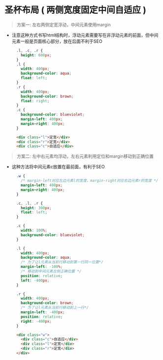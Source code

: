 # 圣杯布局 ( 两侧宽度固定中间自适应 )

> 方案一: 左右两侧定宽浮动，中间元素使用margin

- 注意这种方式书写html结构时，浮动元素需要写在非浮动元素的前面，但中间元素一般是页面核心部分，放在后面不利于SEO

  ```css
    .l, .c, .r {
      height: 600px;
    }
    .l {
      width: 400px;
      background-color: aqua;
      float: left;
    }
    .r {
      width: 400px;
      background-color: brown;
      float: right;
    }
    .c {
      background-color: blueviolet;
      margin-left: 400px;
      margin-right: 400px;
    }
  ```
  ```html
    <div class="l">定宽</div>
    <div class="r">定宽</div>
    <div class="c">自适应</div>
  ```

> 方案二: 左中右元素均浮动，左右元素利用定位和margin移动到正确位置

- 这种方法将中间元素c放置在最前面，有利于SEO

  ```css
    .w {
      /* margin-left对应左边元素l的宽度，margin-right对应右边元素r的宽度 */
      margin-left: 400px;
      margin-right: 400px;
    }

    .c, .l, .r {
      height: 300px;
      float: left;
    }

    .c {
      width: 100%;
      background-color: blueviolet;
    }

    .l {
      width: 400px;
      background-color: aqua;
      /* 为了让l元素从当前行移动到第一行同一位置*/
      margin-left: -100%;
      /* 移动到中间元素左侧正确位置 */
      position: relative;
      left: -400px;
    }

    .r {
      width: 400px;
      background-color: brown;
      /* 为了让l元素从当前行移动到上一行*/
      margin-left: -400px;
      position: relative;
      right: -400px;
    }
  ```
  ```html
    <div class="w">
      <div class="c">自适应</div>
      <div class="l">定宽</div>
      <div class="r">定宽</div>
    </div>
  ```